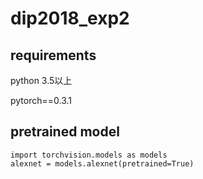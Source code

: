 # dip2018_exp2

## requirements

python 3.5以上

pytorch==0.3.1

## pretrained model

```
import torchvision.models as models
alexnet = models.alexnet(pretrained=True)
```
